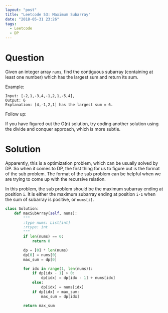 ```yaml
---
layout: "post"
title: "Leetcode 53: Maximum Subarray"
date: "2018-05-31 23:26"
tags:
  - Leetcode
  - DP
---
```


# Question
Given an integer array `nums`, find the contiguous subarray (containing at least one number) which has the largest sum and return its sum.

Example:
```
Input: [-2,1,-3,4,-1,2,1,-5,4],
Output: 6
Explanation: [4,-1,2,1] has the largest sum = 6.
```

Follow up:

If you have figured out the O(n) solution, try coding another solution using the divide and conquer approach, which is more subtle.

# Solution
Apparently, this is a optimization problem, which can be usually solved by DP. So when it comes to DP, the first thing for us to figure out is the format of the sub problem. The format of the sub problem can be helpful when we are trying to come up with the recursive relation.

In this problem, the sub problem should be the maximum subarray ending at position `i`. It is either the maximum subarray ending at position `i-1` when the sum of subarray is positive, or `nums[i]`.

```python
class Solution:
    def maxSubArray(self, nums):
        """
        :type nums: List[int]
        :rtype: int
        """
        if len(nums) == 0:
            return 0

        dp = [0] * len(nums)
        dp[0] = nums[0]
        max_sum = dp[0]

        for idx in range(1, len(nums)):
            if dp[idx - 1] > 0:
                dp[idx] = dp[idx - 1] + nums[idx]
            else:
                dp[idx] = nums[idx]
            if dp[idx] > max_sum:
                max_sum = dp[idx]

        return max_sum
```

